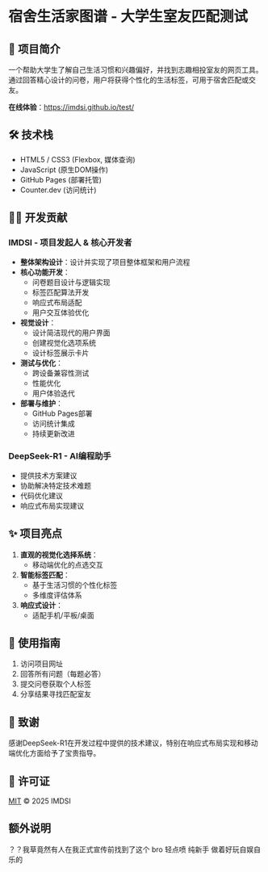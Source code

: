 # 宿舍生活家图谱 - 大学生室友匹配测试

## 📝 项目简介
一个帮助大学生了解自己生活习惯和兴趣偏好，并找到志趣相投室友的网页工具。通过回答精心设计的问卷，用户将获得个性化的生活标签，可用于宿舍匹配或交友。

**在线体验**：https://imdsi.github.io/test/

## 🛠️ 技术栈
- HTML5 / CSS3 (Flexbox, 媒体查询)
- JavaScript (原生DOM操作)
- GitHub Pages (部署托管)
- Counter.dev (访问统计)

## 👨‍💻 开发贡献

### IMDSI - 项目发起人 & 核心开发者
- **整体架构设计**：设计并实现了项目整体框架和用户流程
- **核心功能开发**：
  - 问卷题目设计与逻辑实现
  - 标签匹配算法开发
  - 响应式布局适配
  - 用户交互体验优化
- **视觉设计**：
  - 设计简洁现代的用户界面
  - 创建视觉化选项系统
  - 设计标签展示卡片
- **测试与优化**：
  - 跨设备兼容性测试
  - 性能优化
  - 用户体验迭代
- **部署与维护**：
  - GitHub Pages部署
  - 访问统计集成
  - 持续更新改进

### DeepSeek-R1 - AI编程助手
- 提供技术方案建议
- 协助解决特定技术难题
- 代码优化建议
- 响应式布局实现建议

## ✨ 项目亮点
1. **直观的视觉化选择系统**：
   - 移动端优化的点选交互
2. **智能标签匹配**：
   - 基于生活习惯的个性化标签
   - 多维度评估体系
3. **响应式设计**：
   - 适配手机/平板/桌面

## 🚀 使用指南
1. 访问项目网址
2. 回答所有问题（每题必答）
3. 提交问卷获取个人标签
4. 分享结果寻找匹配室友

## 🙏 致谢
感谢DeepSeek-R1在开发过程中提供的技术建议，特别在响应式布局实现和移动端优化方面给予了宝贵指导。

## 📜 许可证
[MIT](LICENSE) © 2025 IMDSI

## 额外说明
？？我草竟然有人在我正式宣传前找到了这个 bro 轻点喷 纯新手 做着好玩自娱自乐的
